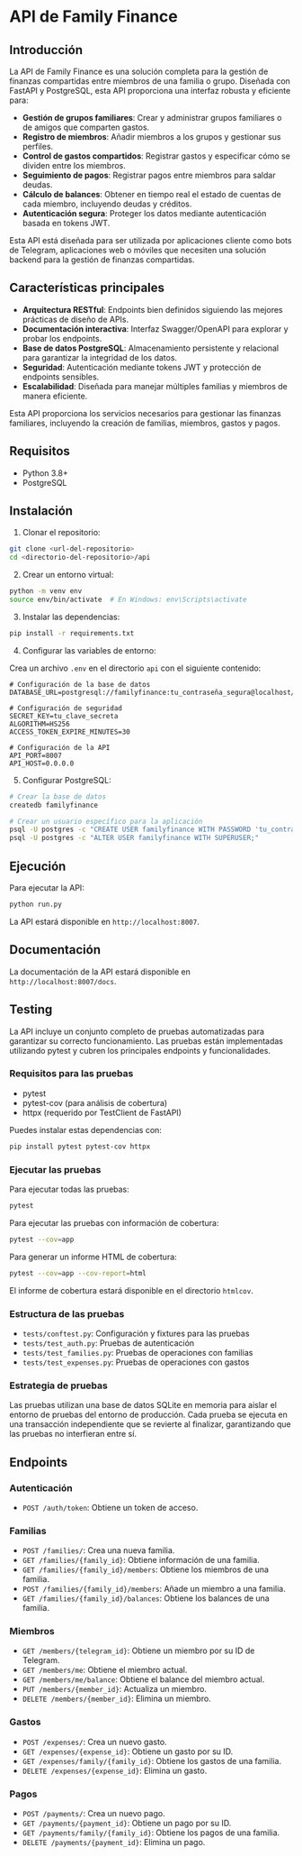 # API de Family Finance

## Introducción

La API de Family Finance es una solución completa para la gestión de finanzas compartidas entre miembros de una familia o grupo. Diseñada con FastAPI y PostgreSQL, esta API proporciona una interfaz robusta y eficiente para:

- **Gestión de grupos familiares**: Crear y administrar grupos familiares o de amigos que comparten gastos.
- **Registro de miembros**: Añadir miembros a los grupos y gestionar sus perfiles.
- **Control de gastos compartidos**: Registrar gastos y especificar cómo se dividen entre los miembros.
- **Seguimiento de pagos**: Registrar pagos entre miembros para saldar deudas.
- **Cálculo de balances**: Obtener en tiempo real el estado de cuentas de cada miembro, incluyendo deudas y créditos.
- **Autenticación segura**: Proteger los datos mediante autenticación basada en tokens JWT.

Esta API está diseñada para ser utilizada por aplicaciones cliente como bots de Telegram, aplicaciones web o móviles que necesiten una solución backend para la gestión de finanzas compartidas.

## Características principales

- **Arquitectura RESTful**: Endpoints bien definidos siguiendo las mejores prácticas de diseño de APIs.
- **Documentación interactiva**: Interfaz Swagger/OpenAPI para explorar y probar los endpoints.
- **Base de datos PostgreSQL**: Almacenamiento persistente y relacional para garantizar la integridad de los datos.
- **Seguridad**: Autenticación mediante tokens JWT y protección de endpoints sensibles.
- **Escalabilidad**: Diseñada para manejar múltiples familias y miembros de manera eficiente.

Esta API proporciona los servicios necesarios para gestionar las finanzas familiares, incluyendo la creación de familias, miembros, gastos y pagos.

## Requisitos

- Python 3.8+
- PostgreSQL

## Instalación

1. Clonar el repositorio:

```bash
git clone <url-del-repositorio>
cd <directorio-del-repositorio>/api
```

2. Crear un entorno virtual:

```bash
python -m venv env
source env/bin/activate  # En Windows: env\Scripts\activate
```

3. Instalar las dependencias:

```bash
pip install -r requirements.txt
```

4. Configurar las variables de entorno:

Crea un archivo `.env` en el directorio `api` con el siguiente contenido:

```
# Configuración de la base de datos
DATABASE_URL=postgresql://familyfinance:tu_contraseña_segura@localhost/familyfinance

# Configuración de seguridad
SECRET_KEY=tu_clave_secreta
ALGORITHM=HS256
ACCESS_TOKEN_EXPIRE_MINUTES=30

# Configuración de la API
API_PORT=8007
API_HOST=0.0.0.0
```

5. Configurar PostgreSQL:

```bash
# Crear la base de datos
createdb familyfinance

# Crear un usuario específico para la aplicación
psql -U postgres -c "CREATE USER familyfinance WITH PASSWORD 'tu_contraseña_segura';"
psql -U postgres -c "ALTER USER familyfinance WITH SUPERUSER;"
```

## Ejecución

Para ejecutar la API:

```bash
python run.py
```

La API estará disponible en `http://localhost:8007`.

## Documentación

La documentación de la API estará disponible en `http://localhost:8007/docs`.

## Testing

La API incluye un conjunto completo de pruebas automatizadas para garantizar su correcto funcionamiento. Las pruebas están implementadas utilizando pytest y cubren los principales endpoints y funcionalidades.

### Requisitos para las pruebas

- pytest
- pytest-cov (para análisis de cobertura)
- httpx (requerido por TestClient de FastAPI)

Puedes instalar estas dependencias con:

```bash
pip install pytest pytest-cov httpx
```

### Ejecutar las pruebas

Para ejecutar todas las pruebas:

```bash
pytest
```

Para ejecutar las pruebas con información de cobertura:

```bash
pytest --cov=app
```

Para generar un informe HTML de cobertura:

```bash
pytest --cov=app --cov-report=html
```

El informe de cobertura estará disponible en el directorio `htmlcov`.

### Estructura de las pruebas

- `tests/conftest.py`: Configuración y fixtures para las pruebas
- `tests/test_auth.py`: Pruebas de autenticación
- `tests/test_families.py`: Pruebas de operaciones con familias
- `tests/test_expenses.py`: Pruebas de operaciones con gastos

### Estrategia de pruebas

Las pruebas utilizan una base de datos SQLite en memoria para aislar el entorno de pruebas del entorno de producción. Cada prueba se ejecuta en una transacción independiente que se revierte al finalizar, garantizando que las pruebas no interfieran entre sí.

## Endpoints

### Autenticación

- `POST /auth/token`: Obtiene un token de acceso.

### Familias

- `POST /families/`: Crea una nueva familia.
- `GET /families/{family_id}`: Obtiene información de una familia.
- `GET /families/{family_id}/members`: Obtiene los miembros de una familia.
- `POST /families/{family_id}/members`: Añade un miembro a una familia.
- `GET /families/{family_id}/balances`: Obtiene los balances de una familia.

### Miembros

- `GET /members/{telegram_id}`: Obtiene un miembro por su ID de Telegram.
- `GET /members/me`: Obtiene el miembro actual.
- `GET /members/me/balance`: Obtiene el balance del miembro actual.
- `PUT /members/{member_id}`: Actualiza un miembro.
- `DELETE /members/{member_id}`: Elimina un miembro.

### Gastos

- `POST /expenses/`: Crea un nuevo gasto.
- `GET /expenses/{expense_id}`: Obtiene un gasto por su ID.
- `GET /expenses/family/{family_id}`: Obtiene los gastos de una familia.
- `DELETE /expenses/{expense_id}`: Elimina un gasto.

### Pagos

- `POST /payments/`: Crea un nuevo pago.
- `GET /payments/{payment_id}`: Obtiene un pago por su ID.
- `GET /payments/family/{family_id}`: Obtiene los pagos de una familia.
- `DELETE /payments/{payment_id}`: Elimina un pago. 